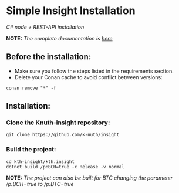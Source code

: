 # Simple Insight Installation
*C# node + REST-API installation*

**NOTE:** *The complete documentation is [here](https://k-nuth.github.io/docfx/content/developer_guide/restapi/installation.html)*

## Before the installation:

* Make sure you follow the steps listed in the requirements section.
* Delete your Conan cache to avoid conflict between versions:
```
conan remove "*" -f
```

## Installation:

### Clone the Knuth-insight repository:
```
git clone https://github.com/k-nuth/insight
```

### Build the project:
```
cd kth-insight/kth.insight
dotnet build /p:BCH=true -c Release -v normal
```

**NOTE:** *The project can also be built for BTC changing the parameter /p:BCH=true to /p:BTC=true*